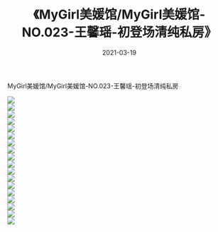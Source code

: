 ﻿---
layout: post
title:  《MyGirl美媛馆/MyGirl美媛馆-NO.023-王馨瑶-初登场清纯私房》
date:   2021-03-19
img: http://pic.660000.xyz/1:/网络美图/2021/MyGirl美媛馆/MyGirl美媛馆-NO.023-王馨瑶-初登场清纯私房/000.jpg
categories: [美女, 清纯, 唯美]
---

MyGirl美媛馆/MyGirl美媛馆-NO.023-王馨瑶-初登场清纯私房

 ![](http://pic.660000.xyz/1:/网络美图/2021/MyGirl美媛馆/MyGirl美媛馆-NO.023-王馨瑶-初登场清纯私房/001.jpg) <br>![](http://pic.660000.xyz/1:/网络美图/2021/MyGirl美媛馆/MyGirl美媛馆-NO.023-王馨瑶-初登场清纯私房/002.jpg) <br>![](http://pic.660000.xyz/1:/网络美图/2021/MyGirl美媛馆/MyGirl美媛馆-NO.023-王馨瑶-初登场清纯私房/003.jpg) <br>![](http://pic.660000.xyz/1:/网络美图/2021/MyGirl美媛馆/MyGirl美媛馆-NO.023-王馨瑶-初登场清纯私房/004.jpg) <br>![](http://pic.660000.xyz/1:/网络美图/2021/MyGirl美媛馆/MyGirl美媛馆-NO.023-王馨瑶-初登场清纯私房/005.jpg) <br>![](http://pic.660000.xyz/1:/网络美图/2021/MyGirl美媛馆/MyGirl美媛馆-NO.023-王馨瑶-初登场清纯私房/006.jpg) <br>![](http://pic.660000.xyz/1:/网络美图/2021/MyGirl美媛馆/MyGirl美媛馆-NO.023-王馨瑶-初登场清纯私房/007.jpg) <br>![](http://pic.660000.xyz/1:/网络美图/2021/MyGirl美媛馆/MyGirl美媛馆-NO.023-王馨瑶-初登场清纯私房/008.jpg) <br>![](http://pic.660000.xyz/1:/网络美图/2021/MyGirl美媛馆/MyGirl美媛馆-NO.023-王馨瑶-初登场清纯私房/009.jpg) <br>![](http://pic.660000.xyz/1:/网络美图/2021/MyGirl美媛馆/MyGirl美媛馆-NO.023-王馨瑶-初登场清纯私房/010.jpg) <br>![](http://pic.660000.xyz/1:/网络美图/2021/MyGirl美媛馆/MyGirl美媛馆-NO.023-王馨瑶-初登场清纯私房/011.jpg) <br>![](http://pic.660000.xyz/1:/网络美图/2021/MyGirl美媛馆/MyGirl美媛馆-NO.023-王馨瑶-初登场清纯私房/012.jpg) <br>![](http://pic.660000.xyz/1:/网络美图/2021/MyGirl美媛馆/MyGirl美媛馆-NO.023-王馨瑶-初登场清纯私房/013.jpg) <br>![](http://pic.660000.xyz/1:/网络美图/2021/MyGirl美媛馆/MyGirl美媛馆-NO.023-王馨瑶-初登场清纯私房/014.jpg) <br>![](http://pic.660000.xyz/1:/网络美图/2021/MyGirl美媛馆/MyGirl美媛馆-NO.023-王馨瑶-初登场清纯私房/015.jpg) <br>![](http://pic.660000.xyz/1:/网络美图/2021/MyGirl美媛馆/MyGirl美媛馆-NO.023-王馨瑶-初登场清纯私房/016.jpg) <br>![](http://pic.660000.xyz/1:/网络美图/2021/MyGirl美媛馆/MyGirl美媛馆-NO.023-王馨瑶-初登场清纯私房/017.jpg) <br>![](http://pic.660000.xyz/1:/网络美图/2021/MyGirl美媛馆/MyGirl美媛馆-NO.023-王馨瑶-初登场清纯私房/018.jpg) <br>